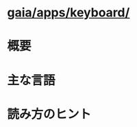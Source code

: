 # [gaia/apps/keyboard/](http://mxr.mozilla.org/gaia/source/apps/keyboard/)

# 概要

# 主な言語

# 読み方のヒント
